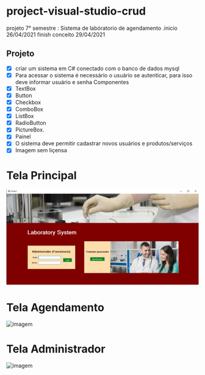 # project-visual-studio-crud
 projeto 7° semestre : Sistema de labóratorio de agendamento .inicio 26/04/2021 finish conceito 29/04/2021

## Projeto
- [X] criar um sistema em C# conectado com o banco de dados mysql
- [X] Para acessar o sistema é necessário o usuário se autenticar, para isso deve informar usuário e senha
 Componentes
 - [x] TextBox
 - [x] Button
 - [x] Checkbox
 - [x] ComboBox
 - [x] ListBox
 - [x] RadioButton
 - [x] PictureBox.
 - [x] Painel
- [x] O sistema deve permitir cadastrar novos usuários e produtos/serviços
- [x] Imagem sem liçensa

# Tela Principal

![imagem](https://github.com/leandroluizpereira/project-visual-studio-crud/blob/main/principal.png)

# Tela Agendamento

![imagem]()

# Tela Administrador

![imagem]()

